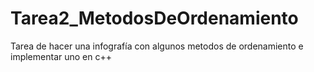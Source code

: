 # Tarea2_MetodosDeOrdenamiento
Tarea de hacer una infografía con algunos metodos de ordenamiento e implementar uno en c++
